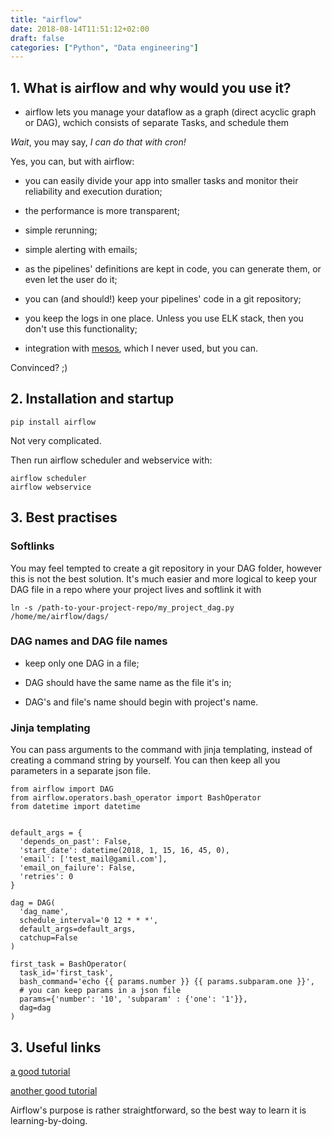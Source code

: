 ```yaml
---
title: "airflow"
date: 2018-08-14T11:51:12+02:00
draft: false
categories: ["Python", "Data engineering"]
---
```


## 1. What is airflow and why would you use it?

* airflow lets you manage your dataflow as a graph (direct acyclic graph or DAG), wchich consists of separate Tasks, and schedule them

*Wait*, you may say, *I can do that with cron!*

Yes, you can, but with airflow:

* you can easily divide your app into smaller tasks and monitor their reliability and execution duration;

* the performance is more transparent;

* simple rerunning;

* simple alerting with emails;

* as the pipelines' definitions are kept in code, you can generate them, or even let the user do it;

* you can (and should!) keep your pipelines' code in a git repository;

* you keep the logs in one place. Unless you use ELK stack, then you don't use this functionality;

* integration with [mesos](https://tomis9.github.io/mesos), which I never used, but you can.

Convinced? ;)

## 2. Installation and startup

```{python}
pip install airflow
```

Not very complicated.

Then run airflow scheduler and webservice with:

```{bash}
airflow scheduler
airflow webservice
```

## 3. Best practises

### Softlinks

You may feel tempted to create a git repository in your DAG folder, however this is not the best solution. It's much easier and more logical to keep your DAG file in a repo where your project lives and softlink it with

```
ln -s /path-to-your-project-repo/my_project_dag.py /home/me/airflow/dags/
```

### DAG names and DAG file names

* keep only one DAG in a file;

* DAG should have the same name as the file it's in;

* DAG's and file's name should begin with project's name.

### Jinja templating

You can pass arguments to the command with jinja templating, instead of creating a command string by yourself. You can then keep all you parameters in a separate json file.

```{python}
from airflow import DAG
from airflow.operators.bash_operator import BashOperator
from datetime import datetime


default_args = {
  'depends_on_past': False,
  'start_date': datetime(2018, 1, 15, 16, 45, 0),
  'email': ['test_mail@gamil.com'],
  'email_on_failure': False,
  'retries': 0
}

dag = DAG(
  'dag_name',
  schedule_interval='0 12 * * *',
  default_args=default_args,
  catchup=False
)

first_task = BashOperator(
  task_id='first_task',
  bash_command='echo {{ params.number }} {{ params.subparam.one }}',
  # you can keep params in a json file
  params={'number': '10', 'subparam' : {'one': '1'}},  
  dag=dag
)
```

## 3. Useful links

[a good tutorial](http://michal.karzynski.pl/blog/2017/03/19/developing-workflows-with-apache-airflow/)

[another good tutorial](https://airflow.apache.org/tutorial.html)

Airflow's purpose is rather straightforward, so the best way to learn it is learning-by-doing.
